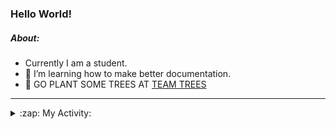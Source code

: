 ### Hello World!

##### About:
- Currently I am a student.
- 🌱 I’m learning how to make better documentation.
- 🌱 GO PLANT SOME TREES AT [TEAM TREES](https://teamtrees.org/)

---
<details>
  <summary>:zap: My Activity:</summary>
  
<!--START_SECTION:waka-->
![Code Time](http://img.shields.io/badge/Code%20Time-1%2C243%20hrs%2016%20mins-blue)

**I'm a Night 🦉** 

```text
🌞 Morning                2053 commits        ███░░░░░░░░░░░░░░░░░░░░░░   10.25 % 
🌆 Daytime                6713 commits        ████████░░░░░░░░░░░░░░░░░   33.52 % 
🌃 Evening                5776 commits        ███████░░░░░░░░░░░░░░░░░░   28.84 % 
🌙 Night                  5484 commits        ███████░░░░░░░░░░░░░░░░░░   27.38 % 
```
📅 **I'm Most Productive on Wednesday** 

```text
Monday                   2759 commits        ███░░░░░░░░░░░░░░░░░░░░░░   13.78 % 
Tuesday                  2756 commits        ███░░░░░░░░░░░░░░░░░░░░░░   13.76 % 
Wednesday                4725 commits        ██████░░░░░░░░░░░░░░░░░░░   23.59 % 
Thursday                 2654 commits        ███░░░░░░░░░░░░░░░░░░░░░░   13.25 % 
Friday                   2137 commits        ███░░░░░░░░░░░░░░░░░░░░░░   10.67 % 
Saturday                 1707 commits        ██░░░░░░░░░░░░░░░░░░░░░░░   08.52 % 
Sunday                   3288 commits        ████░░░░░░░░░░░░░░░░░░░░░   16.42 % 
```


📊 **This Week I Spent My Time On** 

```text
🔥 Editors: 
Android Studio           4 hrs 27 mins       ████████████████░░░░░░░░░   63.89 % 
VS Code                  1 hr 41 mins        ██████░░░░░░░░░░░░░░░░░░░   24.29 % 
IntelliJ                 49 mins             ███░░░░░░░░░░░░░░░░░░░░░░   11.82 % 

🐱‍💻 Projects: 
swag-store               1 hr 43 mins        ██████░░░░░░░░░░░░░░░░░░░   24.79 % 
github-readme-youtube-car1 hr 27 mins        █████░░░░░░░░░░░░░░░░░░░░   20.99 % 
CSE224-Fundamentals-of-An1 hr 4 mins         ████░░░░░░░░░░░░░░░░░░░░░   15.52 % 
test                     49 mins             ███░░░░░░░░░░░░░░░░░░░░░░   11.90 % 
java-springboot-projects 49 mins             ███░░░░░░░░░░░░░░░░░░░░░░   11.82 % 
```


 Last Updated on 25/10/2023 17:11:35 UTC
<!--END_SECTION:waka-->
</details>

